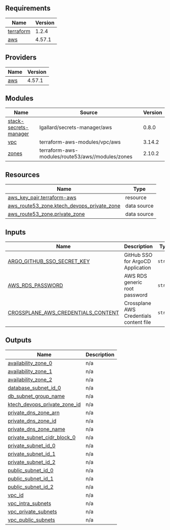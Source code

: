 <!-- BEGIN_TF_DOCS -->
## Requirements

| Name | Version |
|------|---------|
| <a name="requirement_terraform"></a> [terraform](#requirement\_terraform) | 1.2.4 |
| <a name="requirement_aws"></a> [aws](#requirement\_aws) | 4.57.1 |

## Providers

| Name | Version |
|------|---------|
| <a name="provider_aws"></a> [aws](#provider\_aws) | 4.57.1 |

## Modules

| Name | Source | Version |
|------|--------|---------|
| <a name="module_stack-secrets-manager"></a> [stack-secrets-manager](#module\_stack-secrets-manager) | lgallard/secrets-manager/aws | 0.8.0 |
| <a name="module_vpc"></a> [vpc](#module\_vpc) | terraform-aws-modules/vpc/aws | 3.14.2 |
| <a name="module_zones"></a> [zones](#module\_zones) | terraform-aws-modules/route53/aws//modules/zones | 2.10.2 |

## Resources

| Name | Type |
|------|------|
| [aws_key_pair.terraform-aws](https://registry.terraform.io/providers/hashicorp/aws/4.57.1/docs/resources/key_pair) | resource |
| [aws_route53_zone.ktech_devops_private_zone](https://registry.terraform.io/providers/hashicorp/aws/4.57.1/docs/data-sources/route53_zone) | data source |
| [aws_route53_zone.private_zone](https://registry.terraform.io/providers/hashicorp/aws/4.57.1/docs/data-sources/route53_zone) | data source |

## Inputs

| Name | Description | Type | Default | Required |
|------|-------------|------|---------|:--------:|
| <a name="input_ARGO_GITHUB_SSO_SECRET_KEY"></a> [ARGO\_GITHUB\_SSO\_SECRET\_KEY](#input\_ARGO\_GITHUB\_SSO\_SECRET\_KEY) | GitHub SSO for ArgoCD Application | `string` | n/a | yes |
| <a name="input_AWS_RDS_PASSWORD"></a> [AWS\_RDS\_PASSWORD](#input\_AWS\_RDS\_PASSWORD) | AWS RDS generic root password | `string` | n/a | yes |
| <a name="input_CROSSPLANE_AWS_CREDENTIALS_CONTENT"></a> [CROSSPLANE\_AWS\_CREDENTIALS\_CONTENT](#input\_CROSSPLANE\_AWS\_CREDENTIALS\_CONTENT) | Crossplane AWS Credentials content file | `string` | n/a | yes |

## Outputs

| Name | Description |
|------|-------------|
| <a name="output_availability_zone_0"></a> [availability\_zone\_0](#output\_availability\_zone\_0) | n/a |
| <a name="output_availability_zone_1"></a> [availability\_zone\_1](#output\_availability\_zone\_1) | n/a |
| <a name="output_availability_zone_2"></a> [availability\_zone\_2](#output\_availability\_zone\_2) | n/a |
| <a name="output_database_subnet_id_0"></a> [database\_subnet\_id\_0](#output\_database\_subnet\_id\_0) | n/a |
| <a name="output_db_subnet_group_name"></a> [db\_subnet\_group\_name](#output\_db\_subnet\_group\_name) | n/a |
| <a name="output_ktech_devops_private_zone_id"></a> [ktech\_devops\_private\_zone\_id](#output\_ktech\_devops\_private\_zone\_id) | n/a |
| <a name="output_private_dns_zone_arn"></a> [private\_dns\_zone\_arn](#output\_private\_dns\_zone\_arn) | n/a |
| <a name="output_private_dns_zone_id"></a> [private\_dns\_zone\_id](#output\_private\_dns\_zone\_id) | n/a |
| <a name="output_private_dns_zone_name"></a> [private\_dns\_zone\_name](#output\_private\_dns\_zone\_name) | n/a |
| <a name="output_private_subnet_cidr_block_0"></a> [private\_subnet\_cidr\_block\_0](#output\_private\_subnet\_cidr\_block\_0) | n/a |
| <a name="output_private_subnet_id_0"></a> [private\_subnet\_id\_0](#output\_private\_subnet\_id\_0) | n/a |
| <a name="output_private_subnet_id_1"></a> [private\_subnet\_id\_1](#output\_private\_subnet\_id\_1) | n/a |
| <a name="output_private_subnet_id_2"></a> [private\_subnet\_id\_2](#output\_private\_subnet\_id\_2) | n/a |
| <a name="output_public_subnet_id_0"></a> [public\_subnet\_id\_0](#output\_public\_subnet\_id\_0) | n/a |
| <a name="output_public_subnet_id_1"></a> [public\_subnet\_id\_1](#output\_public\_subnet\_id\_1) | n/a |
| <a name="output_public_subnet_id_2"></a> [public\_subnet\_id\_2](#output\_public\_subnet\_id\_2) | n/a |
| <a name="output_vpc_id"></a> [vpc\_id](#output\_vpc\_id) | n/a |
| <a name="output_vpc_intra_subnets"></a> [vpc\_intra\_subnets](#output\_vpc\_intra\_subnets) | n/a |
| <a name="output_vpc_private_subnets"></a> [vpc\_private\_subnets](#output\_vpc\_private\_subnets) | n/a |
| <a name="output_vpc_public_subnets"></a> [vpc\_public\_subnets](#output\_vpc\_public\_subnets) | n/a |
<!-- END_TF_DOCS -->